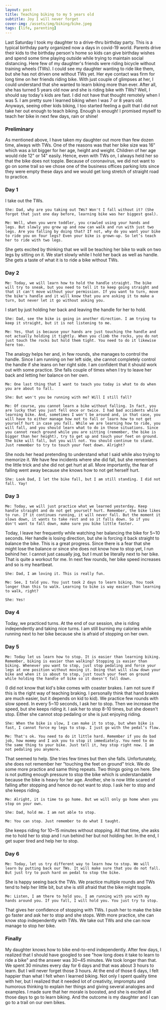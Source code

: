 ```yaml
---
layout: post
title: Teaching biking to my 5 years old
subtitle: Joy I will never forget
cover-img: /assets/img/biking/bike.jpeg
tags: [life, parenting]
---
```


Last Saturday I took my daughter to a drive-thru birthday party. This is a typical birthday party organized now a days in covid-19 world. Parents drive their kids to the birthday person's home so kids can give birthday wishes and spend some time playing outside while trying to maintain social distancing. Here few of my daughter's friends were riding bicycle without training wheels (TWs). I could see my daughter wanting to ride like them, but she has not driven one without TWs yet. Her eye contact was firm for long time on her friends riding bike. With just couple of glimpses at her, I could understand that she wanted to learn biking more than ever. After all, she has turned 5 years old now and she is riding bike with TWs? Well, I should say today's kids are fast. I did not have that thought remotely when I was 5. I am pretty sure I learned biking when I was 7 or 8 years old. Anyways, seeing other kids biking, I too started feeling a guilt that I did not take her out enough to teach biking. Enough is enough! I promised myself to teach her bike in next few days, rain or shine!

### Preliminary

As mentioned above, I have taken my daughter out more than few dozen time, always with TWs. One of the reasons was that her bike size was 16" which was a lot bigger for her age, height and weight. Children of her age would ride 12" or 14" easily. Hence, even with TWs on, I always held her so that the bike does not topple. Because of coronavirus, we did not want to go on some trail so we chose one of the business offices parking lots since they were empty these days and we would get long stretch of straight road to practice.

### Day 1
I take out the TWs.

`She: Dad, why are you taking out TWs? Won't I fall without it? (She forgot that just one day before, learning bike was her biggest goal).`

`Me: Well, when you were toddler, you crawled using your hands and legs. But slowly you grew up and now can walk and run with just two legs. Are you falling by doing that? If not, why do you want your bike to ride you on four legs? Even your bike is grown-up. So let’s teach her to ride with two legs.`

She gets excited by thinking that we will be teaching her bike to walk on two legs by sitting on it. We start slowly while I hold her back as well as handle. She gets a taste of what it is to ride a bike without TWs.

### Day 2

`Me: Today, we will learn how to hold the handle straight. The bike will try to sneak, but you need to tell it to keep going straight and that it can't move without your permission. If you want to turn, move the bike's handle and it will know that you are asking it to make a turn, but never let it go without asking you.`

I start by just holding her back and leaving the handle for her to hold.

`She: Dad, see the bike is going in another direction. I am trying to keep it straight, but it is not listening to me.`

`Me: Yes, that is because your hands are just touching the handle and not actually holding it tightly. When you climb the rocks, you do not just touch the rocks but hold them tight. You need to do it likewise here too.`

The analogy helps her and, in few rounds, she manages to control the handle. Since I am running on her left side, she cannot completely control the handle if she leans on her right side. I am confident that it should work out with some practice. She falls couple of times when I try to leave her back and letting her balance on her own.

`Me: One last thing that I want to teach you today is what to do when you are about to fall.`

`She: But won't you be running with me? Will I still fall?`

`Me: Of course, you cannot learn a bike without falling. In fact, you are lucky that you just fell once or twice. I had bad accidents while learning bike. And, sometimes I won't be around and, in that case, you will have to either manage how not to fall or learn how to not get yourself hurt in case you fall. While we are learning how to ride, you will fall, and you should learn what to do in those situations. Since you cannot reach ground while you are sitting (remember, the bike is bigger than her height), try to get up and touch your feet on ground. The bike will fall, but you will not. You should continue to stand. Just remember to try to touch your feet down. Alright?`

She nods her head pretending to understand what I said while also trying to memorize it. We have few incidents where she did fall, but she remembers the little trick and she did not get hurt at all. More importantly, the fear of falling went away because she knows how to not get herself hurt.

`She: Look Dad, I let the bike fall, but I am still standing. I did not fall. Yay!`

### Day 3

`Me: Today, we will just practice what we learned yesterday. Keep handle straight and do not get yourself hurt. Remember, the bike likes to run. If it continues running, it will never fall. But the moment it slows down, it wants to take rest and so it falls down. So if you don't want to fall down, make sure you bike little faster.`

Today, I leave her frequently while watching her balancing the bike for 5~10 seconds. Her handle is losing direction, but she is forcing it back straight to balance the bike. This is a great progress. Since there is a fear that she might lose the balance or since she does not know how to stop yet, I run behind her. I cannot just casually jog, but I must be literally next to her bike. That is quite a workout for me. In next few rounds, her bike speed increases and so is my heartbeat.

`She: Dad, I am loving it. This is really fun.`

`Me: See, I told you. You just took 2 days to learn biking. You took longer than this to walk. Learning to bike is way easier than learning to walk, right?`

`She: Yes!`

### Day 4

Today, we practiced turns. At the end of our session, she is riding independently and taking nice turns. I am still burning my calories while running next to her bike because she is afraid of stopping on her own.

### Day 5

`Me: Today let us learn how to stop. It is easier than learning biking. Remember, biking is easier than walking? Stopping is easier than biking. Whenever you want to stop, just stop pedaling and force your legs at one position without moving it. Doing that will slow down your bike and when it is about to stop, just touch your feet on ground while holding the handle of bike so it doesn't fall down.`

(I did not know that kid's bike comes with coaster brakes. I am not sure if this is the right way of teaching braking. I personally think that hand brakes are much easier, but it depends on kid to kid). 
We practice few rounds with slow speed. In every 5~10 seconds, I ask her to stop. Then we increase the speed, but she keeps riding it. I ask her to stop 8-10 times, but she doesn't stop. Either she cannot stop pedaling or she is just enjoying riding.

`She: When the bike is slow, I can make it to stop, but when bike is fast, I cannot force my legs to stop. I just go with the pedal’s flow.`

`Me: That's ok. You need to do it little hard. Remember if you do bad job, how mommy and I ask you to stop it immediately. You need to do the same thing to your bike. Just tell it, hey stop right now. I am not pedaling you anymore.`

That seemed to help. She tries few times but then she falls. Unfortunately, she does not remember her "touching the feet on ground" trick. We do some more practice and same thing repeats. Two things going on here. She is not putting enough pressure to stop the bike which is understandable because the bike is heavy for her age. Another, she is now little scared of falling after stopping and hence do not want to stop. I ask her to stop and she keeps riding.

`Me: Alright, it is time to go home. But we will only go home when you stop on your own.`

`She: Dad, hold me. I am not able to stop.`

`Me: You can stop. Just remember to do what I taught.`

She keeps riding for 10~15 minutes without stopping. All that time, she asks me to hold her to stop and I run behind her but not holding her. In the end, I get super tired and help her to stop.

### Day 6

`Me: Today, let us try different way to learn how to stop. We will learn by putting back our TWs. It will make sure that you do not fall. But just try to push hard on pedal to stop the bike.`

She is happy seeing back the TWs. We practice multiple rounds and TWs tend to help her little bit, but she is still afraid that the bike might topple.

`Me: Listen, I am there to hold you. I am running with you with my hands around you. If you fall, I will hold you. You just try to stop.`

That gives her confidence of stopping with TWs. I push her to make the bike go faster and ask her to stop and she stops. With more practice, she can know stop independently with TWs. We take out TWs and she can now manage to stop her bike.

### Finally

My daughter knows how to bike end-to-end independently. After few days, I realized that I should have googled to see "how long does it take to learn to ride a bike" and the answer was 30~45 minutes. We took longer than that. We spent 30 minutes every day for 6 days and that was about 3 hours to learn. But I will never forget those 3 hours. At the end of those 6 days, I felt happier than what I felt when I learned biking. Not only I spent quality time with her, but I realized that it needed lot of creativity, impromptu and humorous thinking to explain her things and giving several analogies and examples. I made sure that her morale is boosted, and she is excited all those days to go to learn biking. And the outcome is my daughter and I can go to a trail on our own bikes.